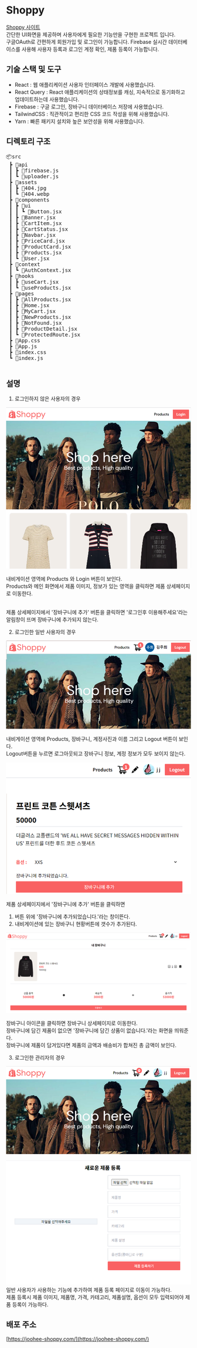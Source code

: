 # Shoppy

<a href="https://joohee-shoppy.com/" target="_blank">Shoppy 사이트</a> <br/>
간단한 UI화면을 제공하며 사용자에게 필요한 기능만을 구현한 프로젝트 입니다.<br/>
구글OAuth로 간편하게 회원가입 및 로그인이 가능합니다. Firebase 실시간 데이터베이스를 사용해 사용자 등록과 로그인 계정 확인, 제품 등록이 가능합니다.<br/>

## 기술 스택 및 도구

- React : 웹 애플리케이션 사용자 인터페이스 개발에 사용했습니다.
- React Query : React 애플리케이션의 상태정보를 캐싱, 지속적으로 동기화하고 업데이트하는데 사용했습니다.
- Firebase : 구글 로그인, 장바구니 데이터베이스 저장에 사용했습니다.
- TailwindCSS : 직관적이고 편리한 CSS 코드 작성을 위해 사용했습니다.
- Yarn : 빠른 패키지 설치와 높은 보안성을 위해 사용했습니다.

## 디렉토리 구조

<pre>
📦src
 ┣ 📂api
 ┃ ┣ 📜firebase.js
 ┃ ┗ 📜uploader.js
 ┣ 📂assets
 ┃ ┣ 📜404.jpg
 ┃ ┗ 📜404.webp
 ┣ 📂components
 ┃ ┣ 📂ui
 ┃ ┃ ┗ 📜Button.jsx
 ┃ ┣ 📜Banner.jsx
 ┃ ┣ 📜CartItem.jsx
 ┃ ┣ 📜CartStatus.jsx
 ┃ ┣ 📜Navbar.jsx
 ┃ ┣ 📜PriceCard.jsx
 ┃ ┣ 📜ProductCard.jsx
 ┃ ┣ 📜Products.jsx
 ┃ ┗ 📜User.jsx
 ┣ 📂context
 ┃ ┗ 📜AuthContext.jsx
 ┣ 📂hooks
 ┃ ┣ 📜useCart.jsx
 ┃ ┗ 📜useProducts.jsx
 ┣ 📂pages
 ┃ ┣ 📜AllProducts.jsx
 ┃ ┣ 📜Home.jsx
 ┃ ┣ 📜MyCart.jsx
 ┃ ┣ 📜NewProducts.jsx
 ┃ ┣ 📜NotFound.jsx
 ┃ ┣ 📜ProductDetail.jsx
 ┃ ┗ 📜ProtectedRoute.jsx
 ┣ 📜App.css
 ┣ 📜App.js
 ┣ 📜index.css
 ┗ 📜index.js
  
</pre>

## 설명

1. 로그인하지 않은 사용자의 경우

![로그인하지않은 사용자의 main page](./public/images/main_page.png)

내비게이션 영역에 Products 와 Login 버튼이 보인다.<br/>
Products와 메인 화면에서 제품 이미지, 정보가 있는 영역을 클릭하면 제품 상세페이지로 이동한다.<br/><br/>

제품 상세페이지에서 '장바구니에 추가' 버튼을 클릭하면 '로그인후 이용해주세요'라는 알림창이 뜨며 장바구니에 추가되지 않는다.

2. 로그인한 일반 사용자의 경우

![로그인한 사용자의 main page](./public/images/user_mainpage.png)

내비게이션 영역에 Products, 장바구니, 계정사진과 이름 그리고 Logout 버튼이 보인다.<br/>
Logout버튼을 누르면 로그아웃되고 장바구니 정보, 계정 정보가 모두 보이지 않는다.

![장바구니에 추가된 화면](./public/images/product_to_cart.png)

제품 상세페이지에서 '장바구니에 추가' 버튼을 클릭하면

1. 버튼 위에 '장바구니에 추가되었습니다.'라는 창이뜬다.
2. 내비게이션에 있는 장바구니 현황버튼에 갯수가 추가된다.

![장바구니 화면](./public/images/cart.png)

장바구니 아이콘을 클릭하면 장바구니 상세페이지로 이동한다.<br/>
장바구니에 담긴 제품이 없으면 '장바구니에 담긴 상품이 없습니다.'라는 화면을 띄워준다.<br/>
장바구니에 제품이 담겨있다면 제품의 금액과 배송비가 합쳐진 총 금액이 보인다.

3. 로그인한 관리자의 경우

![관리자의 main page](./public/images/admin_mainpage.png)

![제품 등록 화면](./public/images/register_item.png)
일반 사용자가 사용하는 기능에 추가하여 제품 등록 페이지로 이동이 가능하다.<br/>
제품 등록시 제품 이미지, 제품명, 가격, 카테고리, 제품설명, 옵션이 모두 입력되어야 제품 등록이 가능하다.<br/>

## 배포 주소

[https://joohee-shoppy.com/](https://joohee-shoppy.com/)
